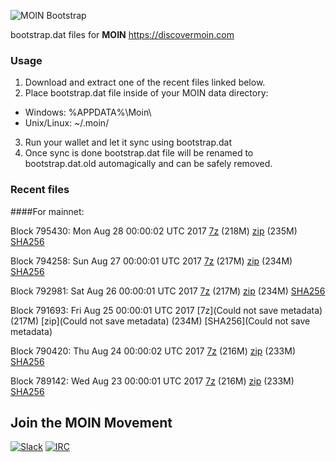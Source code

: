 ![MOIN Bootstrap](https://i.imgur.com/KjM1jMp.jpg)

bootstrap.dat files for **MOIN** https://discovermoin.com

### Usage

1. Download and extract one of the recent files linked below.
2. Place bootstrap.dat file inside of your MOIN data directory:
 - Windows: %APPDATA%\Moin\
 - Unix/Linux: ~/.moin/
3. Run your wallet and let it sync using bootstrap.dat
4. Once sync is done bootstrap.dat file will be renamed to bootstrap.dat.old automagically and can be safely removed.


### Recent files

####For mainnet:

Block 795430: Mon Aug 28 00:00:02 UTC 2017 [7z](https://transfer.sh/PMF5D/bootstrap.dat.20170828.7z) (218M) [zip](https://transfer.sh/KzpgX/bootstrap.dat.20170828.zip) (235M) [SHA256](https://transfer.sh/xkSwD/sha256.txt)

Block 794258: Sun Aug 27 00:00:01 UTC 2017 [7z](https://transfer.sh/3YGS5/bootstrap.dat.20170827.7z) (217M) [zip](https://transfer.sh/4ICzl/bootstrap.dat.20170827.zip) (234M) [SHA256](https://transfer.sh/167X3z/sha256.txt)

Block 792981: Sat Aug 26 00:00:01 UTC 2017 [7z](https://transfer.sh/pvTQc/bootstrap.dat.20170826.7z) (217M) [zip](https://transfer.sh/13f4cB/bootstrap.dat.20170826.zip) (234M) [SHA256](https://transfer.sh/fUny4/sha256.txt)

Block 791693: Fri Aug 25 00:00:01 UTC 2017 [7z](Could not save metadata) (217M) [zip](Could not save metadata) (234M) [SHA256](Could not save metadata)

Block 790420: Thu Aug 24 00:00:02 UTC 2017 [7z](https://transfer.sh/15qTyp/bootstrap.dat.20170824.7z) (216M) [zip](https://transfer.sh/QNmeV/bootstrap.dat.20170824.zip) (233M) [SHA256](https://transfer.sh/KRkgJ/sha256.txt)

Block 789142: Wed Aug 23 00:00:01 UTC 2017 [7z](https://transfer.sh/sakCY/bootstrap.dat.20170823.7z) (216M) [zip](https://transfer.sh/i9f4d/bootstrap.dat.20170823.zip) (233M) [SHA256](https://transfer.sh/DGw2U/sha256.txt)

## Join the MOIN Movement

[![Slack](https://i.imgur.com/Xy0IEJN.png)](https://discovermoin.herokuapp.com)
[![IRC](http://i.imgur.com/amUnKGQ.png)](https://kiwiirc.com/client/irc.freenode.net/#moin-crypto)
